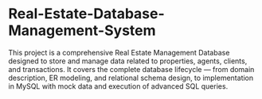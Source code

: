 # Real-Estate-Database-Management-System
This project is a comprehensive Real Estate Management Database designed to store and manage data related to properties, agents, clients, and transactions. It covers the complete database lifecycle — from domain description, ER modeling, and relational schema design, to implementation in MySQL with mock data and execution of advanced SQL queries.
